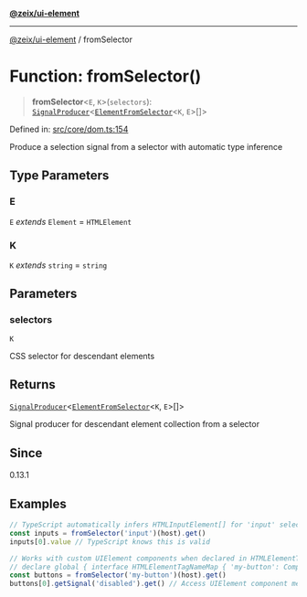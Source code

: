 [**@zeix/ui-element**](../README.md)

***

[@zeix/ui-element](../globals.md) / fromSelector

# Function: fromSelector()

> **fromSelector**\<`E`, `K`\>(`selectors`): [`SignalProducer`](../type-aliases/SignalProducer.md)\<[`ElementFromSelector`](../type-aliases/ElementFromSelector.md)\<`K`, `E`\>[]\>

Defined in: [src/core/dom.ts:154](https://github.com/zeixcom/ui-element/blob/d13febaf363936558771161c1c4f66e2034f5ec3/src/core/dom.ts#L154)

Produce a selection signal from a selector with automatic type inference

## Type Parameters

### E

`E` *extends* `Element` = `HTMLElement`

### K

`K` *extends* `string` = `string`

## Parameters

### selectors

`K`

CSS selector for descendant elements

## Returns

[`SignalProducer`](../type-aliases/SignalProducer.md)\<[`ElementFromSelector`](../type-aliases/ElementFromSelector.md)\<`K`, `E`\>[]\>

Signal producer for descendant element collection from a selector

## Since

0.13.1

## Examples

```ts
// TypeScript automatically infers HTMLInputElement[] for 'input' selector
const inputs = fromSelector('input')(host).get()
inputs[0].value // TypeScript knows this is valid
```

```ts
// Works with custom UIElement components when declared in HTMLElementTagNameMap
// declare global { interface HTMLElementTagNameMap { 'my-button': Component<MyButtonProps> } }
const buttons = fromSelector('my-button')(host).get()
buttons[0].getSignal('disabled').get() // Access UIElement component methods
```
